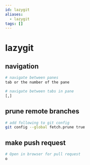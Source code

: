 ```yaml
---
id: lazygit
aliases:
  - lazygit
tags: []
---
```


# lazygit

## navigation

```bash
# navigate between panes
tab or the number of the pane

# navigate between tabs in pane
[,]
```

## prune remote branches

```bash
# add following to git config
git config --global fetch.prune true
```

## make push request

```bash
# Open in browser for pull request
o
```
